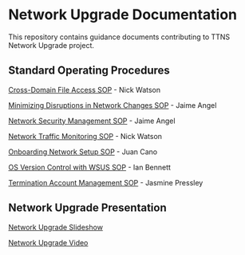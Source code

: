 # Network Upgrade Documentation
This repository contains guidance documents contributing to TTNS Network Upgrade project.

## Standard Operating Procedures

[Cross-Domain File Access SOP]() - Nick Watson

[Minimizing Disruptions in Network Changes SOP](https://docs.google.com/document/d/1edSV4uigGneTg6aMOzgTDzHOJgReWmLr6EcSZteINYM/edit?usp=sharing) - Jaime Angel

[Network Security Management SOP](https://docs.google.com/document/d/1Hgv3Xvzhfa6y8dtvpkJuRN1AczHj2gCrtpChQbqieC8/edit?usp=sharing) - Jaime Angel

[Network Traffic Monitoring SOP]() - Nick Watson

[Onboarding Network Setup SOP](https://docs.google.com/document/d/1VvFro_gIaZXPEU9jCewMM7YS_4GvjY8-yrEvf4v-YVc/edit?usp=sharing) - Juan Cano

[OS Version Control with WSUS SOP](https://docs.google.com/document/d/1Oe3RH-GejPU7Y9j_jF-c5-zX8OdLvpTKTMuVbEJe7pE/edit?usp=sharing) - Ian Bennett

[Termination Account Management SOP]() - Jasmine Pressley

## Network Upgrade Presentation 

[Network Upgrade Slideshow](https://docs.google.com/presentation/d/1jVa_kd9SWHRC-UC5yZyZfZniq_CBE7qdJcDnymkTfxo/edit?usp=sharing)

[Network Upgrade Video]()

